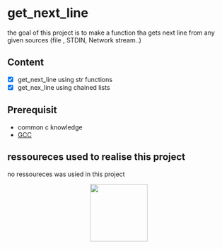 # get_next_line
the goal of this project is to make a function tha gets next line from any given
sources (file , STDIN, Network stream..)

## Content
- [x] get_next_line using str functions
- [x] get_nex_line using chained lists

## Prerequisit
* common c knowledge
* [GCC](https://gcc.gnu.org/)

## ressoureces used to realise this project
no ressoureces was usied in this project

<p align="center">
    <img src="https://i.imgur.com/jm1e5Hk.jpg" height="130">
</p>
